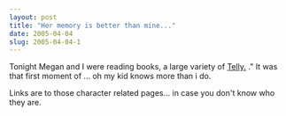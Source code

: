 ```yaml
---
layout: post
title: "Her memory is better than mine..."
date: 2005-04-04
slug: 2005-04-04-1
---
```


Tonight Megan and I were reading books, a large variety of  [Telly.](http://www.sesameworkshop.org/sesamestreet/?scrollerId=telly) .&quot;  It was that first moment of ... oh my kid knows more than i do.

Links are to those character related pages... in case you don&apos;t know who they are.

